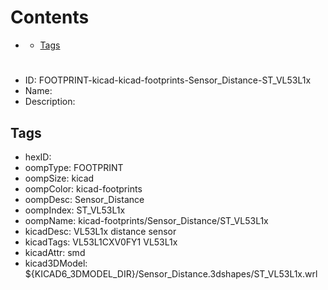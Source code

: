 



Contents
========

* [](#)
	* [Tags](#tags)

# 

- ID: FOOTPRINT-kicad-kicad-footprints-Sensor_Distance-ST_VL53L1x
- Name: 
- Description: 

## Tags

- hexID: 
- oompType: FOOTPRINT
- oompSize: kicad
- oompColor: kicad-footprints
- oompDesc: Sensor_Distance
- oompIndex: ST_VL53L1x
- oompName: kicad-footprints/Sensor_Distance/ST_VL53L1x
- kicadDesc: VL53L1x distance sensor
- kicadTags: VL53L1CXV0FY1 VL53L1x
- kicadAttr: smd
- kicad3DModel: ${KICAD6_3DMODEL_DIR}/Sensor_Distance.3dshapes/ST_VL53L1x.wrl
